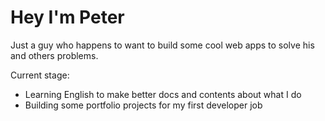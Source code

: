 # Hey I'm Peter

Just a guy who happens to want to build some cool web apps to solve his and others problems.

Current stage: 
- Learning English to make better docs and contents about what I do
- Building some portfolio projects for my first developer job
